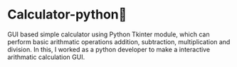 # Calculator-python🧮


GUI based simple calculator using Python Tkinter module, which can perform basic arithmatic operations addition, subtraction, multiplication and division.
In this, I worked as a python developer to make a interactive arithmatic calculation GUI.
